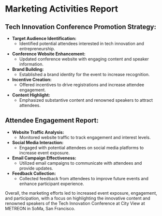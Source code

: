 # Marketing Activities Report

## Tech Innovation Conference Promotion Strategy:
- **Target Audience Identification:** 
  - Identified potential attendees interested in tech innovation and entrepreneurship.
- **Conference Website Enhancement:** 
  - Updated conference website with engaging content and speaker information.
- **Brand Building:** 
  - Established a brand identity for the event to increase recognition.
- **Incentive Creation:** 
  - Offered incentives to drive registrations and increase attendee engagement.
- **Content Highlight:** 
  - Emphasized substantive content and renowned speakers to attract attendees.

## Attendee Engagement Report:
- **Website Traffic Analysis:** 
  - Monitored website traffic to track engagement and interest levels.
- **Social Media Interaction:** 
  - Engaged with potential attendees on social media platforms to increase event exposure.
- **Email Campaign Effectiveness:** 
  - Utilized email campaigns to communicate with attendees and provide updates.
- **Feedback Collection:** 
  - Collected feedback from attendees to improve future events and enhance participant experience.

Overall, the marketing efforts led to increased event exposure, engagement, and participation, with a focus on highlighting the innovative content and renowned speakers of the Tech Innovation Conference at City View at METREON in SoMa, San Francisco.